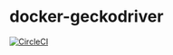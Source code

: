 # docker-geckodriver

[![CircleCI](https://circleci.com/gh/nokamoto/docker-geckodriver.svg?style=svg)](https://circleci.com/gh/nokamoto/docker-geckodriver)
